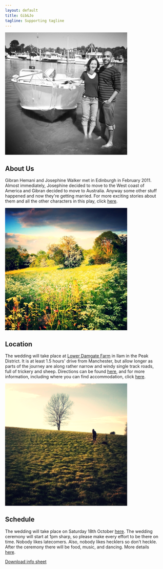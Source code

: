 ```yaml
---
layout: default
title: Gib&Jo
tagline: Supporting tagline
---
```


<div class="row">
  <div class="span4">
    <img src="img/boat.png" width='400px'>
    <h2>About Us</h2>
    <p>Gibran Hemani and Josephine Walker met in Edinburgh in February 2011. Almost immediately, Josephine decided to move to the West coast of America and Gibran decided to move to Australia. Anyway some other stuff happened and now they're getting married. For more exciting stories about them and all the other characters in this play, click <a href="/stories/">here</a>.</p>
  </div>
  <div class="span4">
    <img src="img/location1.jpg"  width='400px'>
    <h2>Location</h2>
    <p>The wedding will take place at <a href="http://www.damgate.com">Lower Damgate Farm</a> in Ilam in the Peak District. It is at least 1.5 hours' drive from Manchester, but allow longer as parts of the journey are along rather narrow and windy single track roads, full of trickery and sheep. Directions can be found <a href="http://www.damgate.com/directions.php">here</a>, and for more information, including where you can find accommodation, click <a href="/location/">here</a>.</p>
  </div>
  <div class="span4">
    <img src="img/hill1.png" width='400px'>
    <h2>Schedule</h2>
    <p>The wedding will take place on Saturday 18th October <a href="http://www.gibandjo.com/location.html">here</a>. The wedding ceremony will start at 1pm sharp, so please make every effort to be there on time. Nobody likes latecomers. Also, nobody likes hecklers so don't heckle. After the ceremony there will be food, music, and dancing. More details <a href="/schedule/">here</a>.</p>
  </div>
</div>


<div class="jumbotron top-buffer bottom-buffer">
  <a href="/img/infosheet.pdf" class="btn-infosheet">Download info sheet</a>
</div>
